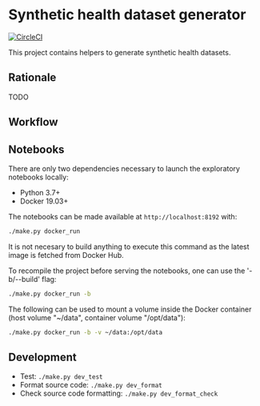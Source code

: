 # Synthetic health dataset generator

[![CircleCI](https://circleci.com/gh/hchauvin/health-dataset-generator/tree/master.svg?style=svg)](https://circleci.com/gh/hchauvin/health-dataset-generator/tree/master)

This project contains helpers to generate synthetic health datasets.

## Rationale

TODO

## Workflow

## Notebooks

There are only two dependencies necessary to launch the exploratory notebooks locally:

- Python 3.7+
- Docker 19.03+

The notebooks can be made available at `http://localhost:8192` with:

```bash
./make.py docker_run
```

It is not necesary to build anything to execute this command as the latest image is
fetched from Docker Hub.

To recompile the project before serving the notebooks, one can use the '-b/--build' flag:

```bash
./make.py docker_run -b
```

The following can be used to mount a volume inside the Docker container
(host volume "~/data", container volume "/opt/data"):

```bash
./make.py docker_run -b -v ~/data:/opt/data
```

## Development

- Test: `./make.py dev_test`
- Format source code: `./make.py dev_format`
- Check source code formatting: `./make.py dev_format_check`

